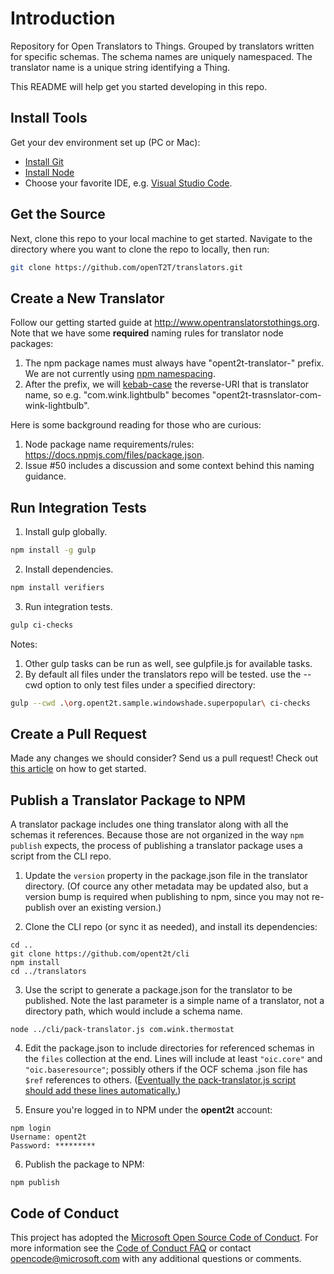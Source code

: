 # Introduction
Repository for Open Translators to Things. Grouped by translators written for specific schemas. The schema names are uniquely namespaced.
The translator name is a unique string identifying a Thing.

This README will help get you started developing in this repo.

## Install Tools

Get your dev environment set up (PC or Mac):
* [Install Git](http://git-scm.com/downloads)
* [Install Node](https://nodejs.org/en/download/)
* Choose your favorite IDE, e.g. [Visual Studio Code](https://code.visualstudio.com/).

## Get the Source

Next, clone this repo to your local machine to get started. Navigate to the directory where you want to clone the repo
to locally, then run:

```bash
git clone https://github.com/openT2T/translators.git
```

## Create a New Translator

Follow our getting started guide at http://www.opentranslatorstothings.org. Note that we have some **required** naming rules for translator node packages:

1. The npm package names must always have "opent2t-translator-" prefix. We are not currently using [npm namespacing](https://docs.npmjs.com/getting-started/scoped-packages).
2. After the prefix, we will [kebab-case](http://c2.com/cgi/wiki?KebabCase) the reverse-URI that is translator name, so e.g. "com.wink.lightbulb" becomes "opent2t-trasnslator-com-wink-lightbulb".

Here is some background reading for those who are curious:
1. Node package name requirements/rules: https://docs.npmjs.com/files/package.json.
2. Issue #50 includes a discussion and some context behind this naming guidance.

## Run Integration Tests

1. Install gulp globally.
```bash
npm install -g gulp
```

2. Install dependencies.
```bash
npm install verifiers
```

3. Run integration tests.
```bash
gulp ci-checks
```

Notes:
1. Other gulp tasks can be run as well, see gulpfile.js for available tasks.
2. By default all files under the translators repo will be tested.  use the --cwd option to only test files under a specified directory:
```bash
gulp --cwd .\org.opent2t.sample.windowshade.superpopular\ ci-checks
```
 
## Create a Pull Request
Made any changes we should consider? Send us a pull request! Check out [this article](https://help.github.com/articles/creating-a-pull-request/)
on how to get started.

## Publish a Translator Package to NPM

A translator package includes one thing translator along with all the schemas
it references. Because those are not organized in the way `npm publish`
expects, the process of publishing a translator package uses a script from
the CLI repo.

1. Update the `version` property in the package.json file in the translator
directory. (Of cource any other metadata may be updated also, but a version
bump is required when publishing to npm, since you may not re-publish over an
existing version.)

2. Clone the CLI repo (or sync it as needed), and install its dependencies:

```
cd ..
git clone https://github.com/opent2t/cli
npm install
cd ../translators
```

3. Use the script to generate a package.json for the translator to be
published. Note the last parameter is a simple name of a translator,
not a directory path, which would include a schema name.

```
node ../cli/pack-translator.js com.wink.thermostat
```

4. Edit the package.json to include directories for referenced schemas in the
`files` collection at the end. Lines will include at least `"oic.core"` and
`"oic.baseresource"`; possibly others if the OCF schema .json file has `$ref`
references to others. ([Eventually the pack-translator.js script should add
these lines automatically.](https://github.com/openT2T/opent2t-cli/issues/7))

5. Ensure you're logged in to NPM under the **opent2t** account:

```
npm login
Username: opent2t
Password: *********
```

6. Publish the package to NPM:
```
npm publish
```

## Code of Conduct
This project has adopted the [Microsoft Open Source Code of Conduct](https://opensource.microsoft.com/codeofconduct/). For more information see the [Code of Conduct FAQ](https://opensource.microsoft.com/codeofconduct/faq/) or contact [opencode@microsoft.com](mailto:opencode@microsoft.com) with any additional questions or comments.
